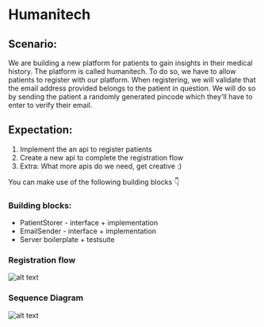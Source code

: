 # Humanitech

## Scenario:

We are building a new platform for patients to gain insights in their medical history. The platform is called
humanitech. To do so, we have to allow
patients to register with our platform. When registering, we will validate that the email address provided belongs to
the patient in question. We will do so by sending the patient a randomly generated pincode which they'll have to enter
to verify their email.

## Expectation:

1. Implement the an api to register patients
2. Create a new api to complete the registration flow
3. Extra: What more apis do we need, get creative :)

You can make use of the following building blocks 👇

### Building blocks:

- PatientStorer - interface + implementation
- EmailSender - interface + implementation
- Server  boilerplate + testsuite

### Registration flow

![alt text](docs/registration-flow.png)

### Sequence Diagram

![alt text](docs/sequence-diagram.png)
